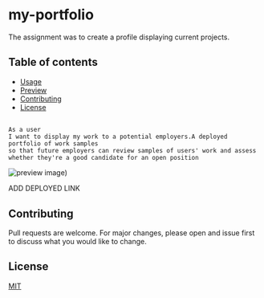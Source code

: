 # my-portfolio

The assignment was to create a profile displaying current projects.

## Table of contents

- [Usage](#usage)
- [Preview](#preview)
- [Contributing](#contributing)
- [License](#license)

##

```
As a user
I want to display my work to a potential employers.A deployed portfolio of work samples
so that future employers can review samples of users' work and assess whether they're a good candidate for an open position
```
<!-- ## Preview  -->
![preview image](../my-portfolio/))

ADD DEPLOYED LINK

## Contributing
Pull requests are welcome. For major changes, please open and issue first to discuss what you would like to change.



## License
[MIT](https://choosealicense.com/licenses/mit/)